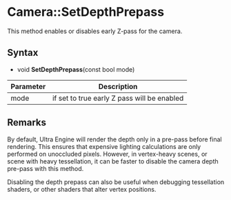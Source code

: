 # Camera::SetDepthPrepass

This method enables or disables early Z-pass for the camera.

## Syntax

- void **SetDepthPrepass**(const bool mode)

| Parameter | Description |
|---|---|
| mode | if set to true early Z pass will be enabled |

## Remarks

By default, Ultra Engine will render the depth only in a pre-pass before final rendering. This ensures that expensive lighting calculations are only performed on unoccluded pixels. However, in vertex-heavy scenes, or scene with heavy tessellation, it can be faster to disable the camera depth pre-pass with this method.

Disabling the depth prepass can also be useful when debugging tessellation shaders, or other shaders that alter vertex positions.
